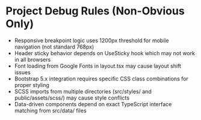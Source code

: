 # Project Debug Rules (Non-Obvious Only)

- Responsive breakpoint logic uses 1200px threshold for mobile navigation (not standard 768px)
- Header sticky behavior depends on UseSticky hook which may not work in all browsers
- Font loading from Google Fonts in layout.tsx may cause layout shift issues
- Bootstrap 5.x integration requires specific CSS class combinations for proper styling
- SCSS imports from multiple directories (src/styles/ and public/assets/scss/) may cause style conflicts
- Data-driven components depend on exact TypeScript interface matching from src/data/ files